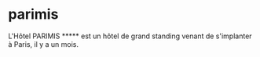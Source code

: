 # parimis
L'Hôtel PARIMIS ***** est un hôtel de grand standing venant de s'implanter à Paris, il y a un mois.
